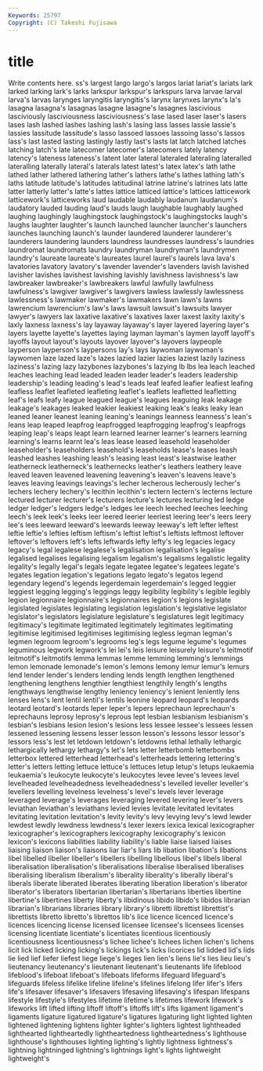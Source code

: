 ```yaml
---
Keywords: 25797 
Copyright: (C) Takeshi Fujisawa
---
```


# title

Write contents here.
ss's largest largo largo's largos lariat lariat's lariats lark larked
larking lark's larks larkspur larkspur's larkspurs larva larvae larval larva's
larvas larynges laryngitis laryngitis's larynx larynxes larynx's la's lasagna lasagna's
lasagnas lasagne lasagne's lasagnes lascivious lasciviously lasciviousness lasciviousness's lase lased
laser laser's lasers lases lash lashed lashes lashing lash's lasing
lass lasses lassie lassie's lassies lassitude lassitude's lasso lassoed lassoes
lassoing lasso's lassos lass's last lasted lasting lastingly lastly last's
lasts lat latch latched latches latching latch's late latecomer latecomer's
latecomers lately latency latency's lateness lateness's latent later lateral lateraled
lateraling lateralled lateralling laterally lateral's laterals latest latest's latex latex's
lath lathe lathed lather lathered lathering lather's lathers lathe's lathes
lathing lath's laths latitude latitude's latitudes latitudinal latrine latrine's latrines
lats latte latter latterly latter's latte's lattes lattice latticed lattice's
lattices latticework latticework's latticeworks laud laudable laudably laudanum laudanum's laudatory
lauded lauding laud's lauds laugh laughable laughably laughed laughing laughingly
laughingstock laughingstock's laughingstocks laugh's laughs laughter laughter's launch launched launcher
launcher's launchers launches launching launch's launder laundered launderer launderer's launderers
laundering launders laundress laundresses laundress's laundries laundromat laundromats laundry laundryman
laundryman's laundrymen laundry's laureate laureate's laureates laurel laurel's laurels lava
lava's lavatories lavatory lavatory's lavender lavender's lavenders lavish lavished lavisher
lavishes lavishest lavishing lavishly lavishness lavishness's law lawbreaker lawbreaker's lawbreakers
lawful lawfully lawfulness lawfulness's lawgiver lawgiver's lawgivers lawless lawlessly lawlessness
lawlessness's lawmaker lawmaker's lawmakers lawn lawn's lawns lawrencium lawrencium's law's
laws lawsuit lawsuit's lawsuits lawyer lawyer's lawyers lax laxative laxative's
laxatives laxer laxest laxity laxity's laxly laxness laxness's lay layaway
layaway's layer layered layering layer's layers layette layette's layettes laying
layman layman's laymen layoff layoff's layoffs layout layout's layouts layover
layover's layovers laypeople layperson layperson's laypersons lay's lays laywoman laywoman's
laywomen laze lazed laze's lazes lazied lazier lazies laziest lazily
laziness laziness's lazing lazy lazybones lazybones's lazying lb lbs lea
leach leached leaches leaching lead leaded leaden leader leader's leaders
leadership leadership's leading leading's lead's leads leaf leafed leafier leafiest
leafing leafless leaflet leafleted leafleting leaflet's leaflets leafletted leafletting leaf's
leafs leafy league leagued league's leagues leaguing leak leakage leakage's
leakages leaked leakier leakiest leaking leak's leaks leaky lean leaned
leaner leanest leaning leaning's leanings leanness leanness's lean's leans leap
leaped leapfrog leapfrogged leapfrogging leapfrog's leapfrogs leaping leap's leaps leapt
learn learned learner learner's learners learning learning's learns learnt lea's
leas lease leased leasehold leaseholder leaseholder's leaseholders leasehold's leaseholds lease's
leases leash leashed leashes leashing leash's leasing least least's leastwise
leather leatherneck leatherneck's leathernecks leather's leathers leathery leave leaved leaven
leavened leavening leavening's leaven's leavens leave's leaves leaving leavings leavings's
lecher lecherous lecherously lecher's lechers lechery lechery's lecithin lecithin's lectern
lectern's lecterns lecture lectured lecturer lecturer's lecturers lecture's lectures lecturing
led ledge ledger ledger's ledgers ledge's ledges lee leech leeched
leeches leeching leech's leek leek's leeks leer leered leerier leeriest
leering leer's leers leery lee's lees leeward leeward's leewards leeway
leeway's left lefter leftest leftie leftie's lefties leftism leftism's leftist
leftist's leftists leftmost leftover leftover's leftovers left's lefts leftwards lefty
lefty's leg legacies legacy legacy's legal legalese legalese's legalisation legalisation's
legalise legalised legalises legalising legalism legalism's legalisms legalistic legality legality's
legally legal's legals legate legatee legatee's legatees legate's legates legation
legation's legations legato legato's legatos legend legendary legend's legends legerdemain
legerdemain's legged leggier leggiest legging legging's leggings leggy legibility legibility's
legible legibly legion legionnaire legionnaire's legionnaires legion's legions legislate legislated
legislates legislating legislation legislation's legislative legislator legislator's legislators legislature legislature's
legislatures legit legitimacy legitimacy's legitimate legitimated legitimately legitimates legitimating legitimise
legitimised legitimises legitimising legless legman legman's legmen legroom legroom's legrooms
leg's legs legume legume's legumes leguminous legwork legwork's lei lei's
leis leisure leisurely leisure's leitmotif leitmotif's leitmotifs lemma lemmas lemme
lemming lemming's lemmings lemon lemonade lemonade's lemon's lemons lemony lemur
lemur's lemurs lend lender lender's lenders lending lends length lengthen
lengthened lengthening lengthens lengthier lengthiest lengthily length's lengths lengthways lengthwise
lengthy leniency leniency's lenient leniently lens lenses lens's lent lentil
lentil's lentils leonine leopard leopard's leopards leotard leotard's leotards leper
leper's lepers leprechaun leprechaun's leprechauns leprosy leprosy's leprous lept lesbian
lesbianism lesbianism's lesbian's lesbians lesion lesion's lesions less lessee lessee's
lessees lessen lessened lessening lessens lesser lesson lesson's lessons lessor
lessor's lessors less's lest let letdown letdown's letdowns lethal lethally
lethargic lethargically lethargy lethargy's let's lets letter letterbomb letterbombs letterbox
lettered letterhead letterhead's letterheads lettering lettering's letter's letters letting lettuce
lettuce's lettuces letup letup's letups leukaemia leukaemia's leukocyte leukocyte's leukocytes
levee levee's levees level levelheaded levelheadedness levelheadedness's levelled leveller leveller's
levellers levelling levelness levelness's level's levels lever leverage leveraged leverage's
leverages leveraging levered levering lever's levers leviathan leviathan's leviathans levied
levies levitate levitated levitates levitating levitation levitation's levity levity's levy
levying levy's lewd lewder lewdest lewdly lewdness lewdness's lexer lexers
lexica lexical lexicographer lexicographer's lexicographers lexicography lexicography's lexicon lexicon's lexicons
liabilities liability liability's liable liaise liaised liaises liaising liaison liaison's
liaisons liar liar's liars lib libation libation's libations libel libelled
libeller libeller's libellers libelling libellous libel's libels liberal liberalisation liberalisation's
liberalisations liberalise liberalised liberalises liberalising liberalism liberalism's liberality liberality's liberally
liberal's liberals liberate liberated liberates liberating liberation liberation's liberator liberator's
liberators libertarian libertarian's libertarians liberties libertine libertine's libertines liberty liberty's
libidinous libido libido's libidos librarian librarian's librarians libraries library library's
libretti librettist librettist's librettists libretto libretto's librettos lib's lice licence
licenced licence's licences licencing license licensed licensee licensee's licensees licenses
licensing licentiate licentiate's licentiates licentious licentiously licentiousness licentiousness's lichee lichee's
lichees lichen lichen's lichens licit lick licked licking licking's lickings
lick's licks licorices lid lidded lid's lids lie lied lief
liefer liefest liege liege's lieges lien lien's liens lie's lies
lieu lieu's lieutenancy lieutenancy's lieutenant lieutenant's lieutenants life lifeblood lifeblood's
lifeboat lifeboat's lifeboats lifeforms lifeguard lifeguard's lifeguards lifeless lifelike lifeline
lifeline's lifelines lifelong lifer lifer's lifers life's lifesaver lifesaver's lifesavers
lifesaving lifesaving's lifespan lifespans lifestyle lifestyle's lifestyles lifetime lifetime's lifetimes
lifework lifework's lifeworks lift lifted lifting liftoff liftoff's liftoffs lift's
lifts ligament ligament's ligaments ligature ligatured ligature's ligatures ligaturing light
lighted lighten lightened lightening lightens lighter lighter's lighters lightest lightheaded
lighthearted lightheartedly lightheartedness lightheartedness's lighthouse lighthouse's lighthouses lighting lighting's lightly
lightness lightness's lightning lightninged lightning's lightnings light's lights lightweight lightweight's
